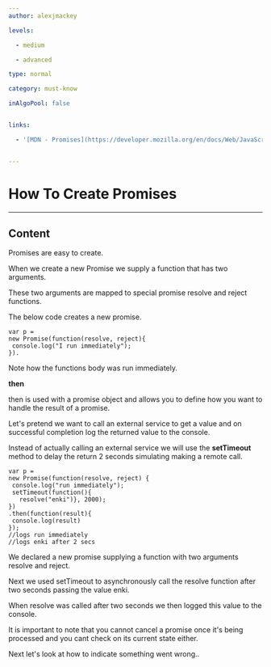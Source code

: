 ```yaml
---
author: alexjmackey

levels:

  - medium

  - advanced

type: normal

category: must-know

inAlgoPool: false


links:

  - '[MDN - Promises](https://developer.mozilla.org/en/docs/Web/JavaScript/Reference/Global_Objects/Promise){website}'


---
```


# How To Create Promises

---
## Content

Promises are easy to create.

When we create a new Promise we supply a function that has two arguments.

These two arguments are mapped to special promise resolve and reject functions.

The below code creates a new promise.

```
var p =
new Promise(function(resolve, reject){
 console.log("I run immediately");
}).
```

Note how the functions body was run immediately.

**then**

then is used with a promise object and allows you to define how you want to handle the result of a promise.

Let's pretend we want to call an external service to get a value and on successful completion log the returned value to the console.

Instead of actually calling an external service we will use the **setTimeout** method to delay the return 2 seconds simulating making a remote call.

```
var p =
new Promise(function(resolve, reject) {
 console.log("run immediately");
 setTimeout(function(){
   resolve("enki")}, 2000);
})
.then(function(result){
 console.log(result)
});
//logs run immediately
//logs enki after 2 secs
```

We declared a new promise supplying a function with two arguments resolve and reject.

Next we used setTimeout to asynchronously call the resolve function after two seconds passing the value enki.

When resolve was called after two seconds we then logged this value to the console.

It is important to note that you cannot cancel a promise once it's being processed and you cant check on its current state either.

Next let's look at how to indicate something went wrong..

